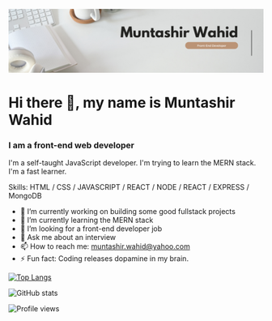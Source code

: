 ![I am a front-end web developer](https://raw.githubusercontent.com/muntashir-wahid/muntashir-wahid/master/img/banner.png)
# Hi there 👋, my name is Muntashir Wahid
### I am a front-end web developer


I'm a self-taught JavaScript developer. I'm trying to learn the MERN stack. I'm a fast learner.

Skills: HTML / CSS / JAVASCRIPT / REACT / NODE / REACT / EXPRESS / MongoDB

- 🔭 I’m currently working on building some good fullstack projects 
- 🌱 I’m currently learning the MERN stack 
- 🤔 I’m looking for a front-end developer job 
- 💬 Ask me about an interview 
- 📫 How to reach me: muntashir.wahid@yahoo.com 
- ⚡ Fun fact: Coding releases dopamine in my brain. 


<!-- [<img src='https://cdn.jsdelivr.net/npm/simple-icons@3.0.1/icons/github.svg' alt='github' height='40'>](https://github.com/muntashir-wahid)   -->

<!-- [![trophy](https://github-profile-trophy.vercel.app/?username=muntashir-wahid)](https://github.com/ryo-ma/github-profile-trophy) -->

[![Top Langs](https://github-readme-stats.vercel.app/api/top-langs/?username=muntashir-wahid)](https://github.com/anuraghazra/github-readme-stats)

![GitHub stats](https://github-readme-stats.vercel.app/api?username=muntashir-wahid&show_icons=true)  

<!-- ![GitHub Activity Graph](https://activity-graph.herokuapp.com/graph?username=muntashir-wahid)   -->

<!-- ![GitHub streak stats](https://github-readme-streak-stats.herokuapp.com/?username=muntashir-wahid)   -->

![Profile views](https://gpvc.arturio.dev/muntashir-wahid)  
